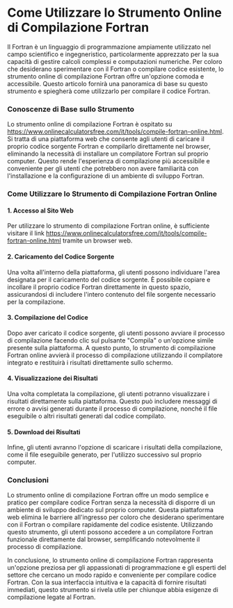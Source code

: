 Come Utilizzare lo Strumento Online di Compilazione Fortran
===========================================================

Il Fortran è un linguaggio di programmazione ampiamente utilizzato nel campo scientifico e ingegneristico, particolarmente apprezzato per la sua capacità di gestire calcoli complessi e computazioni numeriche. Per coloro che desiderano sperimentare con il Fortran o compilare codice esistente, lo strumento online di compilazione Fortran offre un'opzione comoda e accessibile. Questo articolo fornirà una panoramica di base su questo strumento e spiegherà come utilizzarlo per compilare il codice Fortran.

### Conoscenze di Base sullo Strumento

Lo strumento online di compilazione Fortran è ospitato su <https://www.onlinecalculatorsfree.com/it/tools/compile-fortran-online.html>. Si tratta di una piattaforma web che consente agli utenti di caricare il proprio codice sorgente Fortran e compilarlo direttamente nel browser, eliminando la necessità di installare un compilatore Fortran sul proprio computer. Questo rende l'esperienza di compilazione più accessibile e conveniente per gli utenti che potrebbero non avere familiarità con l'installazione e la configurazione di un ambiente di sviluppo Fortran.

### Come Utilizzare lo Strumento di Compilazione Fortran Online

#### 1. Accesso al Sito Web

Per utilizzare lo strumento di compilazione Fortran online, è sufficiente visitare il link <https://www.onlinecalculatorsfree.com/it/tools/compile-fortran-online.html> tramite un browser web.

#### 2. Caricamento del Codice Sorgente

Una volta all'interno della piattaforma, gli utenti possono individuare l'area designata per il caricamento del codice sorgente. È possibile copiare e incollare il proprio codice Fortran direttamente in questo spazio, assicurandosi di includere l'intero contenuto del file sorgente necessario per la compilazione.

#### 3. Compilazione del Codice

Dopo aver caricato il codice sorgente, gli utenti possono avviare il processo di compilazione facendo clic sul pulsante "Compila" o un'opzione simile presente sulla piattaforma. A questo punto, lo strumento di compilazione Fortran online avvierà il processo di compilazione utilizzando il compilatore integrato e restituirà i risultati direttamente sullo schermo.

#### 4. Visualizzazione dei Risultati

Una volta completata la compilazione, gli utenti potranno visualizzare i risultati direttamente sulla piattaforma. Questo può includere messaggi di errore o avvisi generati durante il processo di compilazione, nonché il file eseguibile o altri risultati generati dal codice compilato.

#### 5. Download dei Risultati

Infine, gli utenti avranno l'opzione di scaricare i risultati della compilazione, come il file eseguibile generato, per l'utilizzo successivo sul proprio computer.

### Conclusioni

Lo strumento online di compilazione Fortran offre un modo semplice e pratico per compilare codice Fortran senza la necessità di disporre di un ambiente di sviluppo dedicato sul proprio computer. Questa piattaforma web elimina le barriere all'ingresso per coloro che desiderano sperimentare con il Fortran o compilare rapidamente del codice esistente. Utilizzando questo strumento, gli utenti possono accedere a un compilatore Fortran funzionale direttamente dal browser, semplificando notevolmente il processo di compilazione.

In conclusione, lo strumento online di compilazione Fortran rappresenta un'opzione preziosa per gli appassionati di programmazione e gli esperti del settore che cercano un modo rapido e conveniente per compilare codice Fortran. Con la sua interfaccia intuitiva e la capacità di fornire risultati immediati, questo strumento si rivela utile per chiunque abbia esigenze di compilazione legate al Fortran.